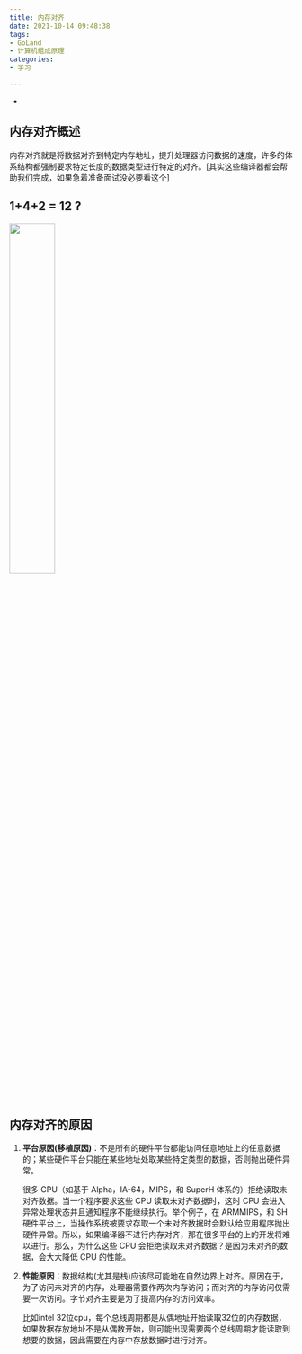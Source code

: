 ```yaml
---
title: 内存对齐
date: 2021-10-14 09:48:38
tags: 
- GoLand
- 计算机组成原理
categories:
- 学习

---
```

-
<!-- more -->

## 内存对齐概述

内存对齐就是将数据对齐到特定内存地址，提升处理器访问数据的速度，许多的体系结构都强制要求特定长度的数据类型进行特定的对齐。[其实这些编译器都会帮助我们完成，如果急着准备面试没必要看这个]

## 1+4+2 = 12 ?

<img src="/images/struct.png" width="40%"  />

## 内存对齐的原因

1. **平台原因(移植原因)**：不是所有的硬件平台都能访问任意地址上的任意数据的；某些硬件平台只能在某些地址处取某些特定类型的数据，否则抛出硬件异常。

   很多 CPU（如基于 Alpha，IA-64，MIPS，和 SuperH 体系的）拒绝读取未对齐数据。当一个程序要求这些 CPU 读取未对齐数据时，这时 CPU 会进入异常处理状态并且通知程序不能继续执行。举个例子，在 ARMMIPS，和 SH 硬件平台上，当操作系统被要求存取一个未对齐数据时会默认给应用程序抛出硬件异常。所以，如果编译器不进行内存对齐，那在很多平台的上的开发将难以进行。那么，为什么这些 CPU 会拒绝读取未对齐数据？是因为未对齐的数据，会大大降低 CPU 的性能。

2. **性能原因**：数据结构(尤其是栈)应该尽可能地在自然边界上对齐。原因在于，为了访问未对齐的内存，处理器需要作两次内存访问；而对齐的内存访问仅需要一次访问。字节对齐主要是为了提高内存的访问效率。

   比如intel 32位cpu，每个总线周期都是从偶地址开始读取32位的内存数据，如果数据存放地址不是从偶数开始，则可能出现需要两个总线周期才能读取到想要的数据，因此需要在内存中存放数据时进行对齐。